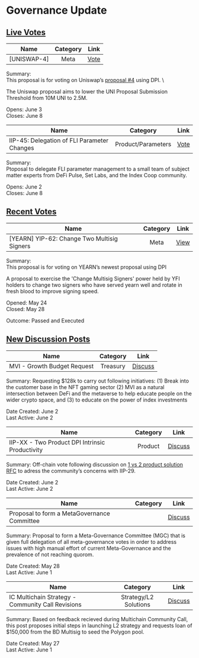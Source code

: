 # Governance Update

## [Live Votes](https://app.boardroom.info/index/proposals)

| Name          | Category      | Link   |
| ------------- |:-------------:| :-----:|
| [UNISWAP-4] | Meta | [Vote](https://app.boardroom.info/index/proposal/QmZqR9ZjikjFE8TSS84VcS3q8wBeUQJ7qZEhxBvYPyqBU4) |

Summary:\
This proposal is for voting on Uniswap’s [proposal #4](https://app.uniswap.org/#/vote/4) using DPI. \

The Uniswap proposal aims to lower the UNI Proposal Submission Threshold from 10M UNI to 2.5M.


Opens: June 3\
Closes: June 8


| Name          | Category      | Link   |
| ------------- |:-------------:| :-----:|
| IIP-45: Delegation of FLI Parameter Changes | Product/Parameters | [Vote](https://app.boardroom.info/index/proposal/QmeBLQBrtAukRwsv8235xc8HA21i3bL7xEThHhcAWNAhSh) |

Summary:\
Ptoposal to delegate FLI parameter management to a small team of subject matter experts from DeFi Pulse, Set Labs, and the Index Coop community.


Opens: June 2\
Closes: June 8

## [Recent Votes](https://app.boardroom.info/index/proposals)

| Name          | Category      | Link   |
| ------------- |:-------------:| :-----:|
| [YEARN] YIP-62: Change Two Multisig Signers | Meta | [View](https://app.boardroom.info/index/proposal/QmdgNav7hJBCwk1MQyEvV1Y2Lm83pDHegK2bEAV73cmL7i) |

Summary:\
This proposal is for voting on YEARN’s newest proposal using DPI

A proposal to exercise the 'Change Multisig Signers' power held by YFI holders to change two signers who have served yearn well and rotate in fresh blood to improve signing speed.

Opened: May 24\
Closed: May 28


Outcome: Passed and Executed

## [New Discussion Posts](https://gov.indexcoop.com/latest)

| Name          | Category      | Link   |
| ------------- |:-------------:| :-----:|
| MVI - Growth Budget Request | Treasury | [Discuss](https://gov.indexcoop.com/t/mvi-growth-budget-request/1621) |

Summary:
Requesting $128k to carry out following initiatives:
(1) Break into the customer base in the NFT gaming sector (2)  MVI as a natural intersection between DeFi and the metaverse to help educate people on the wider crypto space, and (3) to educate on the power of index investments

Date Created: June 2\
Last Active: June 2

| Name          | Category      | Link   |
| ------------- |:-------------:| :-----:|
| IIP-XX - Two Product DPI Intrinsic Productivity | Product | [Discuss](https://gov.indexcoop.com/t/iip-xx-two-product-dpi-intrinsic-productivity/1628) |

Summary:
Off-chain vote following discussion on [1 vs 2 product solution RFC](https://gov.indexcoop.com/t/request-for-discussion-activate-intrinsic-productivity-ip-for-dpi-as-a-standalone-product/1591)
to adress the community’s concerns with IIP-29.

Date Created: June 2\
Last Active: June 2


| Name          | Category      | Link   |
| ------------- |:-------------:| :-----:|
| Proposal to form a MetaGovernance Committee |  | [Discuss](https://gov.indexcoop.com/t/proposal-to-form-a-metagovernance-committee/1601) |

Summary:
Proposal to form a Meta-Governance Committee (MGC) that is given full delegation of all meta-governance votes in order to address issues with high manual effort of current Meta-Governance and the prevalence of not reaching quorom.

Date Created: May 28\
Last Active: June 1


| Name          | Category      | Link   |
| ------------- |:-------------:| :-----:|
| IC Multichain Strategy - Community Call Revisions | Strategy/L2 Solutions | [Discuss](https://gov.indexcoop.com/t/ic-multichain-strategy-community-call-revisions/1598) |

Summary:
Based on feedback recieved during Multichain Community Call, this post proposes initial steps in launching L2 strategy and requests loan of $150,000 from the BD Multisig to seed the Polygon pool.

Date Created: May 27\
Last Active: June 1
